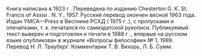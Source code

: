 <!--2017-01-28 10:46:02-->
Книга написана в 1923 г . Переведена по изданию Chesterton G. К. St. Francis of Assisi . N. Y., 1957. Русский перевод окончен весной 1963 года. Издан YMCA—Press в Вестнике РСХД ( 1975 г .), с пропусками и опечатками, т. к. печатался по самиздатской рукописи. Публикуемый текст выверен и подготовлен к печати в 1988 г ., впервые на русском языке опубликован в журнале «Вопросы философии» № 1, 1989. Перевод Н. Л. Трауберг. Комментарии Т. В. Вихорь, Л. Б. Сумм.